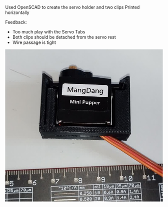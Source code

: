 Used OpenSCAD to create the servo holder and two clips
Printed horizontally

Feedback:
- Too much play with the Servo Tabs
- Both clips should be detached from the servo rest
- Wire passage is tight

![](1-Servo_Clips.jpg)

